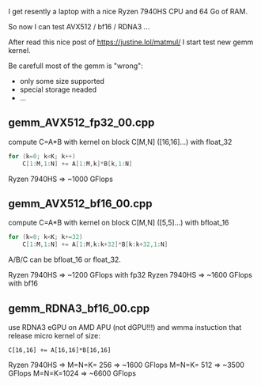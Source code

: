 I get resently a laptop with a nice Ryzen 7940HS CPU and 64 Go of RAM.

So now I can test AVX512 / bf16 / RDNA3 ...

After read this nice post of https://justine.lol/matmul/ I start test new gemm kernel. 

Be carefull most of the gemm is "wrong":
  - only some size supported
  - special storage neaded
  - ...


## gemm_AVX512_fp32_00.cpp
compute C=A*B with kernel on block C[M,N] ([16,16]...) with float_32
```c++
for (k=0; k<K; k++)
    C[1:M,1:N] += A[1:M,k]*B[k,1:N]
```

Ryzen 7940HS => ~1000 GFlops

## gemm_AVX512_bf16_00.cpp
compute C=A*B with kernel on block C[M,N] ([5,5]...) with bfloat_16
```c++
for (k=0; k<K; k+=32)
    C[1:M,1:N] += A[1:M,k:k+32]*B[k:k+32,1:N]
```

A/B/C can be bfloat_16 or float_32.

Ryzen 7940HS => ~1200 GFlops with fp32
Ryzen 7940HS => ~1600 GFlops with bf16

## gemm_RDNA3_bf16_00.cpp
use RDNA3 eGPU on AMD APU (not dGPU!!!)
and wmma instuction that release micro kernel of size:
```
C[16,16] += A[16,16]*B[16,16]
```
Ryzen 7940HS => 
M=N=K= 256  => ~1600 GFlops
M=N=K= 512  => ~3500 GFlops
M=N=K=1024  => ~6600 GFlops


